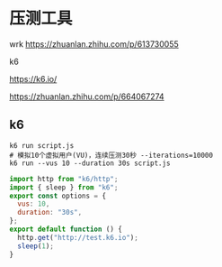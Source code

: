 # 压测工具

wrk
https://zhuanlan.zhihu.com/p/613730055

k6

https://k6.io/

https://zhuanlan.zhihu.com/p/664067274

## k6

```shell
k6 run script.js
# 模拟10个虚拟用户(VU)，连续压测30秒 --iterations=10000
k6 run --vus 10 --duration 30s script.js
```

```js
import http from "k6/http";
import { sleep } from "k6";
export const options = {
  vus: 10,
  duration: "30s",
};
export default function () {
  http.get("http://test.k6.io");
  sleep(1);
}
```
